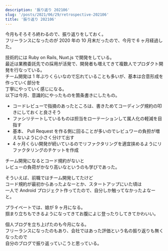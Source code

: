 ```yaml
---
description: '振り返り 202106'
slug: '/posts/2021/06/29/retrospective-202106'
title: '振り返り 202106'
---
```


今月もそろそろ終わるので、振り返りをしておく。  
フリーランスになったのが 2020 年の 10 月末だったので、今月で 6 ヶ月経過した。

技術的には Ruby on Rails, Nuxt.js で開発をしている。  
最近は業務委託先での採用が活発で、開発者も増えてきて複数人でプロダクト開発を行なっている。  
チーム開発は 1 年ぶりくらいなので忘れていることも多いが、基本は合意形成を作っていく部分を  
丁寧にやっていく感じになる。  
以下は今月、意識的にやったものを箇条書きにしたもの。

- コードレビューで指摘のあったところは、書きためてコーディング規約の叩きにしておくと良さそう
- ファシリテートしているものは担当をローテーションして属人化の軽減を目指す
- 基本、 Pull Request を作る側に回ることが多いのでレビュワーの負担が増えないように小さく分けて出す
- 4 ヶ月くらい開発が続いているのでリファクタリングを適宜挟めるようにリファクタリングのチケットを作成

チーム開発になるとコード規約がないと  
レビューの負荷がかなり高いなというのも学びであった。

そういえば、前職ではチーム開発してたけど  
コード規約が最初からあったよなーとか、スタートアップにいた頃は  
一人で Android プロジェクト作ってたので、自分しか触ってなかったよなーと。

プライベートでは、娘が 9 ヶ月になる。  
掴まり立ちもできるようになってきてお腹によじ登ったりしてきてかわいい。

個人ブログを立ち上げたのも今月になる。  
フリーランスになったのもあり、会社ではあった評価という名の振り返りも無くなったので  
自分のブログで振り返っていこうと思っている。
